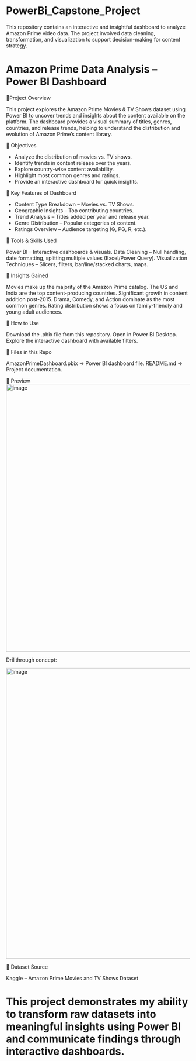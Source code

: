 # PowerBi_Capstone_Project
This repository contains an interactive and insightful dashboard to analyze Amazon Prime video data. The project involved data cleaning, transformation, and visualization to support decision-making for content strategy.
# Amazon Prime Data Analysis – Power BI Dashboard
🔹Project Overview

This project explores the Amazon Prime Movies & TV Shows dataset using Power BI to uncover trends and insights about the content available on the platform.
The dashboard provides a visual summary of titles, genres, countries, and release trends, helping to understand the distribution and evolution of Amazon Prime’s content library.

🔹 Objectives

* Analyze the distribution of movies vs. TV shows.
* Identify trends in content release over the years.
* Explore country-wise content availability.
* Highlight most common genres and ratings.
* Provide an interactive dashboard for quick insights.

🔹 Key Features of Dashboard

 * Content Type Breakdown – Movies vs. TV Shows.
 * Geographic Insights – Top contributing countries.
 * Trend Analysis – Titles added per year and release year.
 * Genre Distribution – Popular categories of content.
 * Ratings Overview – Audience targeting (G, PG, R, etc.).

🔹 Tools & Skills Used

Power BI – Interactive dashboards & visuals.
Data Cleaning – Null handling, date formatting, splitting multiple values (Excel/Power Query).
Visualization Techniques – Slicers, filters, bar/line/stacked charts, maps.

🔹 Insights Gained

Movies make up the majority of the Amazon Prime catalog.
The US and India are the top content-producing countries.
Significant growth in content addition post-2015.
Drama, Comedy, and Action dominate as the most common genres.
Rating distribution shows a focus on family-friendly and young adult audiences.

🔹 How to Use

Download the .pbix file from this repository.
Open in Power BI Desktop.
Explore the interactive dashboard with available filters.

🔹 Files in this Repo

AmazonPrimeDashboard.pbix → Power BI dashboard file.
README.md → Project documentation.

🔹 Preview
 <img width="1301" height="732" alt="image" src="https://github.com/user-attachments/assets/a4a2d24c-ec0e-4bce-9d96-94d31febbdbf" />

Drillthrough concept: 

<img width="1352" height="795" alt="image" src="https://github.com/user-attachments/assets/26de407e-9747-46e7-b87d-b093440210c2" />

🔹 Dataset Source

Kaggle – Amazon Prime Movies and TV Shows Dataset

# This project demonstrates my ability to transform raw datasets into meaningful insights using Power BI and communicate findings through interactive dashboards.



